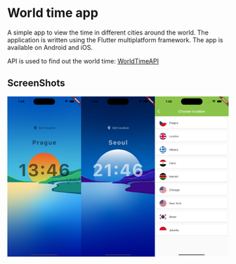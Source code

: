 # World time app

A simple app to view the time in different cities around the world. The application is written using the Flutter multiplatform framework. The app is available on Android and iOS.

API is used to find out the world time: [WorldTimeAPI](http://worldtimeapi.org/)

## ScreenShots

<div style='display: flex;flex-wrap: wrap;'>
<img src='/readme/screen_1.png' width='250' style='flex-grow: 1;width: 33%;'> <img src='/readme/screen_3.png' width='250' style='flex-grow: 1;width: 33%;'> <img src='/readme/screen_2.png' width='250' style='flex-grow: 1;width: 33%;'>
</div>

